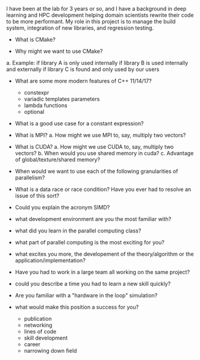 
I have been at the lab for 3 years or so, and I have a 
    background in deep learning and HPC development helping 
    domain scientists rewrite their code to be more performant.
    My role in this project is to manage the build system,
    integration of new libraries, and regression testing.

- What is CMake?

- Why might we want to use CMake?

a. Example:
    if library A is only used internally
    if library B is used internally and externally
    if library C is found and only used by our users

- What are some more modern features of C++ 11/14/17?
    - constexpr
    - variadic templates parameters
    - lambda functions
    - optional

- What is a good use case for a constant expression?

- What is MPI?
    a. How might we use MPI to, say, multiply two vectors?

- What is CUDA?
    a. How might we use CUDA to, say, multiply two vectors?
    b. When would you use shared memory in cuda?
    c. Advantage of global/texture/shared memory?

- When would we want to use each of the following granularities of parallelism?

- What is a data race or race condition? Have you ever had to resolve an issue of this sort?

- Could you explain the acronym SIMD?

- what development environment are you the most familiar with?

- what did you learn in the parallel computing class?

- what part of parallel computing is the most exciting for you?

- what excites you more, the developement of the theory/algorithm or the application/implementation?

- Have you had to work in a large team all working on the same project?

- could you describe a time you had to learn a new skill quickly?

- Are you familiar with a "hardware in the loop" simulation?

- what would make this position a success for you?
    - publication
    - networking
    - lines of code
    - skill development
    - career
    - narrowing down field
